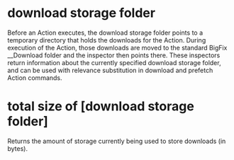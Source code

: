 # download storage folder

Before an Action executes, the download storage folder points to a temporary directory that holds the downloads for the Action.  During execution of the Action, those downloads are moved to the standard BigFix __Download folder and the inspector then points there. These inspectors return information about the currently specified download storage folder, and can be used with relevance substitution in download and prefetch Action commands.

# total size of [download storage folder]

Returns the amount of storage currently being used to store downloads (in bytes).
